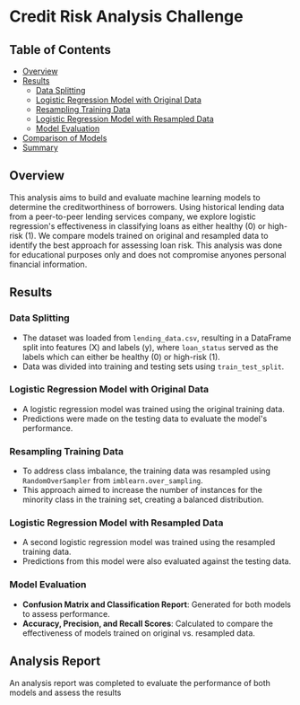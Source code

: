 # Credit Risk Analysis Challenge

## Table of Contents
- [Overview](#overview)
- [Results](#results)
  - [Data Splitting](#data-splitting)
  - [Logistic Regression Model with Original Data](#logistic-regression-model-with-original-data)
  - [Resampling Training Data](#resampling-training-data)
  - [Logistic Regression Model with Resampled Data](#logistic-regression-model-with-resampled-data)
  - [Model Evaluation](#model-evaluation)
- [Comparison of Models](#comparison-of-models)
- [Summary](#summary)

## Overview
This analysis aims to build and evaluate machine learning models to determine the creditworthiness of borrowers. Using historical lending data from a peer-to-peer lending services company, we explore logistic regression's effectiveness in classifying loans as either healthy (0) or high-risk (1). We compare models trained on original and resampled data to identify the best approach for assessing loan risk. This analysis was done for educational purposes only and does not compromise anyones personal financial information.

## Results

### Data Splitting
- The dataset was loaded from `lending_data.csv`, resulting in a DataFrame split into features (X) and labels (y), where `loan_status` served as the labels which can either be healthy (0) or high-risk (1).
- Data was divided into training and testing sets using `train_test_split`.

### Logistic Regression Model with Original Data
- A logistic regression model was trained using the original training data.
- Predictions were made on the testing data to evaluate the model's performance.

### Resampling Training Data
- To address class imbalance, the training data was resampled using `RandomOverSampler` from `imblearn.over_sampling`.
- This approach aimed to increase the number of instances for the minority class in the training set, creating a balanced distribution.

### Logistic Regression Model with Resampled Data
- A second logistic regression model was trained using the resampled training data.
- Predictions from this model were also evaluated against the testing data.

### Model Evaluation
- **Confusion Matrix and Classification Report**: Generated for both models to assess performance.
- **Accuracy, Precision, and Recall Scores**: Calculated to compare the effectiveness of models trained on original vs. resampled data.

## Analysis Report
An analysis report was completed to evaluate the performance of both models and assess the results
